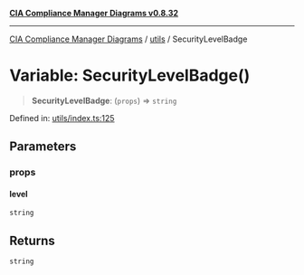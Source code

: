 [**CIA Compliance Manager Diagrams v0.8.32**](../../README.md)

***

[CIA Compliance Manager Diagrams](../../modules.md) / [utils](../README.md) / SecurityLevelBadge

# Variable: SecurityLevelBadge()

> **SecurityLevelBadge**: (`props`) => `string`

Defined in: [utils/index.ts:125](https://github.com/Hack23/cia-compliance-manager/blob/0dc9a11e510cc2f2986e7debe532892627f2b00f/src/utils/index.ts#L125)

## Parameters

### props

#### level

`string`

## Returns

`string`
